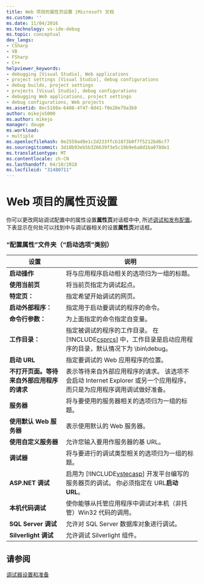 ```yaml
---
title: Web 项目的属性页设置 |Microsoft 文档
ms.custom: ''
ms.date: 11/04/2016
ms.technology: vs-ide-debug
ms.topic: conceptual
dev_langs:
- CSharp
- VB
- FSharp
- C++
helpviewer_keywords:
- debugging [Visual Studio], Web applications
- project settings [Visual Studio], debug configurations
- debug builds, project settings
- projects [Visual Studio], debug configurations
- debugging Web applications, project settings
- debug configurations, Web projects
ms.assetid: 8ec5160a-6408-4f47-8d41-f0e20e79a3b9
author: mikejo5000
ms.author: mikejo
manager: douge
ms.workload:
- multiple
ms.openlocfilehash: 0e2559ad8e1c2d233ffcb1873b0f7f5212bd6cf7
ms.sourcegitcommit: 3d10b93eb5b326639f3e5c19b9e6a8d1ba078de1
ms.translationtype: MT
ms.contentlocale: zh-CN
ms.lasthandoff: 04/18/2018
ms.locfileid: "31480711"
---
```

# <a name="property-pages-settings-for-web-projects"></a>Web 项目的属性页设置
你可以更改网站调试配置中的属性设置**属性页**对话框中中, 所述[调试和发布配置](../debugger/how-to-set-debug-and-release-configurations.md)。 下表显示在何处可以找到中与调试器相关的设置**属性页**对话框。  
  
### <a name="configuration-properties-folder-start-options-category"></a>“配置属性”文件夹（“启动选项”类别）  
  
|**设置**|**说明**|  
|-----------------|---------------------|  
|**启动操作**|将与应用程序启动相关的选项归为一组的标题。|  
|**使用当前页**|将当前页指定为调试起点。|  
|**特定页：**|指定希望开始调试的网页。|  
|**启动外部程序：**|指定用于启动要调试的程序的命令。|  
|**命令行参数：**|为上面指定的命令指定自变量。|  
|**工作目录：**|指定被调试的程序的工作目录。 在 [!INCLUDE[csprcs](../data-tools/includes/csprcs_md.md)] 中，工作目录是启动应用程序的目录，默认情况下为 \bin\debug。|  
|**启动 URL**|指定要调试的 Web 应用程序的位置。|  
|**不打开页面。等待来自外部应用程序的请求**|表示等待来自外部应用程序的请求。 该选项不会启动 Internet Explorer 或另一个应用程序， 而只是为应用程序调用调试做好准备。|  
|**服务器**|将与要使用的服务器相关的选项归为一组的标题。|  
|**使用默认 Web 服务器**|表示使用默认的 Web 服务器。|  
|**使用自定义服务器**|允许您输入要用作服务器的基 URL。|  
|**调试器**|将与要进行的调试类型相关的选项归为一组的标题。|  
|**ASP.NET 调试**|启用为 [!INCLUDE[vstecasp](../code-quality/includes/vstecasp_md.md)] 开发平台编写的服务器页的调试。 你必须指定在 URL**启动 URL**。|  
|**本机代码调试**|使你能够从托管应用程序中调试对本机（非托管）Win32 代码的调用。|  
|**SQL Server 调试**|允许对 SQL Server 数据库对象进行调试。|  
|**Silverlight 调试**|允许调试 Silverlight 组件。|  
  
## <a name="see-also"></a>请参阅  
 [调试器设置和准备](../debugger/debugger-settings-and-preparation.md)